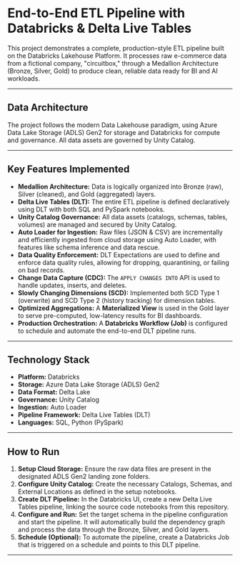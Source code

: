 # End-to-End ETL Pipeline with Databricks & Delta Live Tables

This project demonstrates a complete, production-style ETL pipeline built on the Databricks Lakehouse Platform. It processes raw e-commerce data from a fictional company, "circuitbox," through a Medallion Architecture (Bronze, Silver, Gold) to produce clean, reliable data ready for BI and AI workloads.

---

## Data Architecture

The project follows the modern Data Lakehouse paradigm, using Azure Data Lake Storage (ADLS) Gen2 for storage and Databricks for compute and governance. All data assets are governed by Unity Catalog.



---

## Key Features Implemented

* **Medallion Architecture:** Data is logically organized into Bronze (raw), Silver (cleaned), and Gold (aggregated) layers.
* **Delta Live Tables (DLT):** The entire ETL pipeline is defined declaratively using DLT with both SQL and PySpark notebooks.
* **Unity Catalog Governance:** All data assets (catalogs, schemas, tables, volumes) are managed and secured by Unity Catalog.
* **Auto Loader for Ingestion:** Raw files (JSON & CSV) are incrementally and efficiently ingested from cloud storage using Auto Loader, with features like schema inference and data rescue.
* **Data Quality Enforcement:** DLT Expectations are used to define and enforce data quality rules, allowing for dropping, quarantining, or failing on bad records.
* **Change Data Capture (CDC):** The `APPLY CHANGES INTO` API is used to handle updates, inserts, and deletes.
* **Slowly Changing Dimensions (SCD):** Implemented both SCD Type 1 (overwrite) and SCD Type 2 (history tracking) for dimension tables.
* **Optimized Aggregations:** A **Materialized View** is used in the Gold layer to serve pre-computed, low-latency results for BI dashboards.
* **Production Orchestration:** A **Databricks Workflow (Job)** is configured to schedule and automate the end-to-end DLT pipeline runs.

---

## Technology Stack

* **Platform:** Databricks
* **Storage:** Azure Data Lake Storage (ADLS) Gen2
* **Data Format:** Delta Lake
* **Governance:** Unity Catalog
* **Ingestion:** Auto Loader
* **Pipeline Framework:** Delta Live Tables (DLT)
* **Languages:** SQL, Python (PySpark)

---

## How to Run

1.  **Setup Cloud Storage:** Ensure the raw data files are present in the designated ADLS Gen2 landing zone folders.
2.  **Configure Unity Catalog:** Create the necessary Catalogs, Schemas, and External Locations as defined in the setup notebooks.
3.  **Create DLT Pipeline:** In the Databricks UI, create a new Delta Live Tables pipeline, linking the source code notebooks from this repository.
4.  **Configure and Run:** Set the target schema in the pipeline configuration and start the pipeline. It will automatically build the dependency graph and process the data through the Bronze, Silver, and Gold layers.
5.  **Schedule (Optional):** To automate the pipeline, create a Databricks Job that is triggered on a schedule and points to this DLT pipeline.

---
